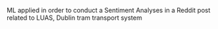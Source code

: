 ML applied in order to conduct a Sentiment Analyses in a Reddit post related to LUAS, Dublin tram transport system
